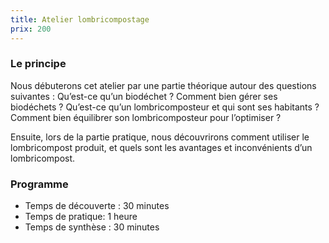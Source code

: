 ```yaml
---
title: Atelier lombricompostage
prix: 200
---
```


### Le principe

Nous débuterons cet atelier par une partie théorique autour des questions suivantes : Qu’est-ce qu’un biodéchet ? Comment bien gérer ses biodéchets ? Qu’est-ce qu’un lombricomposteur et qui sont ses habitants ? Comment bien équilibrer son lombricomposteur pour l’optimiser ?

Ensuite, lors de la partie pratique, nous découvrirons comment utiliser le lombricompost produit, et quels sont les avantages et inconvénients d’un lombricompost.

<nuxt-img format="png" src="/prestations/lombricompost/composteur.png" lazy="loading"></nuxt-img>

### Programme

- Temps de découverte : 30 minutes
- Temps de pratique: 1 heure
- Temps de synthèse : 30 minutes
